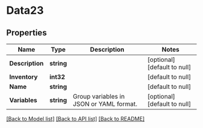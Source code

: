 # Data23

## Properties
Name | Type | Description | Notes
------------ | ------------- | ------------- | -------------
**Description** | **string** |  | [optional] [default to null]
**Inventory** | **int32** |  | [default to null]
**Name** | **string** |  | [default to null]
**Variables** | **string** | Group variables in JSON or YAML format. | [optional] [default to null]

[[Back to Model list]](../README.md#documentation-for-models) [[Back to API list]](../README.md#documentation-for-api-endpoints) [[Back to README]](../README.md)


